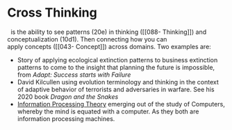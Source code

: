 # Cross Thinking
 
is the ability to see patterns (20e) in thinking ([[088- Thinking]]) and conceptualization (10d1). Then connecting how you can apply concepts ([[043- Concept]]) across domains. Two examples are:

- Story of applying ecological extinction patterns to business extinction patterns to come to the insight that planning the future is impossible, from _Adapt: Success starts with Failure_    
- David Kilcullen using evolution terminology and thinking in the context of adaptive behavior of terrorists and adversaries in warfare. See his 2020 book _Dragon and the Snakes_
- [Information Processing Theory](https://www.wikiwand.com/en/Information_processing_theory) emerging out of the study of Computers, whereby the mind is equated with a computer. As they both are information processing machines.